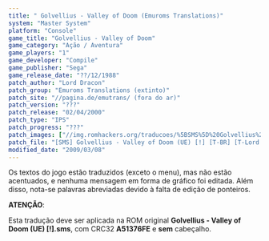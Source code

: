 ```yaml
---
title: " Golvellius - Valley of Doom (Emuroms Translations)"
system: "Master System"
platform: "Console"
game_title: "Golvellius - Valley of Doom"
game_category: "Ação / Aventura"
game_players: "1"
game_developer: "Compile"
game_publisher: "Sega"
game_release_date: "??/12/1988"
patch_author: "Lord Dracon"
patch_group: "Emuroms Translations (extinto)"
patch_site: "//pagina.de/emutrans/ (fora do ar)"
patch_version: "???"
patch_release: "02/04/2000"
patch_type: "IPS"
patch_progress: "???"
patch_images: ["//img.romhackers.org/traducoes/%5BSMS%5D%20Golvellius%20-%20Emuroms%20Translations%20-%201.png","//img.romhackers.org/traducoes/%5BSMS%5D%20Golvellius%20-%20Emuroms%20Translations%20-%202.png","//img.romhackers.org/traducoes/%5BSMS%5D%20Golvellius%20-%20Emuroms%20Translations%20-%203.png"]
patch_file: "[SMS] Golvellius - Valley of Doom (UE) [!] [T-BR] [T-Lord Dracon G-Emuroms Translations] [A-2000].zip"
modified_date: "2009/03/08"
---
```

Os textos do jogo estão traduzidos (exceto o menu), mas não estão acentuados, e nenhuma mensagem em forma de gráfico foi editada. Além disso, nota-se palavras abreviadas devido à falta de edição de ponteiros.

<b>ATENÇÃO</b>:

Esta tradução deve ser aplicada na ROM original <b>Golvellius - Valley of Doom (UE) [!].sms</b>, com CRC32 <b>A51376FE</b> e <b>sem</b> cabeçalho.
